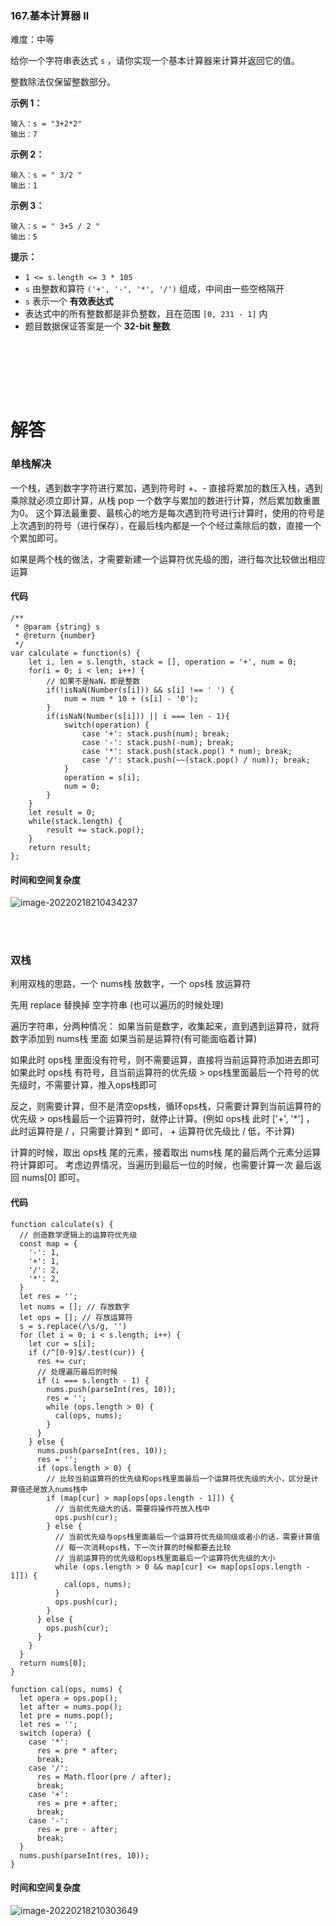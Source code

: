 ### 167.基本计算器 II

难度：中等

给你一个字符串表达式 `s` ，请你实现一个基本计算器来计算并返回它的值。

整数除法仅保留整数部分。

 

**示例 1：**

```
输入：s = "3+2*2"
输出：7
```

**示例 2：**

```
输入：s = " 3/2 "
输出：1
```

**示例 3：**

```
输入：s = " 3+5 / 2 "
输出：5
```

 

**提示：**

- `1 <= s.length <= 3 * 105`
- `s` 由整数和算符 `('+', '-', '*', '/')` 组成，中间由一些空格隔开
- `s` 表示一个 **有效表达式**
- 表达式中的所有整数都是非负整数，且在范围 `[0, 231 - 1]` 内
- 题目数据保证答案是一个 **32-bit 整数**

<br></br>

<br></br>

# 解答

### 单栈解决

一个栈，遇到数字字符进行累加，遇到符号时 +、- 直接将累加的数压入栈，遇到乘除就必须立即计算，从栈 pop 一个数字与累加的数进行计算，然后累加数重置为0。
这个算法最重要、最核心的地方是每次遇到符号进行计算时，使用的符号是上次遇到的符号（进行保存），在最后栈内都是一个个经过乘除后的数，直接一个个累加即可。

如果是两个栈的做法，才需要新建一个运算符优先级的图，进行每次比较做出相应运算



#### 代码

```
/**
 * @param {string} s
 * @return {number}
 */
var calculate = function(s) {
    let i, len = s.length, stack = [], operation = '+', num = 0;
    for(i = 0; i < len; i++) {
        // 如果不是NaN，即是整数
        if(!isNaN(Number(s[i])) && s[i] !== ' ') {
            num = num * 10 + (s[i] - '0');
        }
        if(isNaN(Number(s[i])) || i === len - 1){
            switch(operation) {
                case '+': stack.push(num); break;
                case '-': stack.push(-num); break;
                case '*': stack.push(stack.pop() * num); break;
                case '/': stack.push(~~(stack.pop() / num)); break;
            }
            operation = s[i];
            num = 0;
        }
    }
    let result = 0;
    while(stack.length) {
        result += stack.pop();
    }
    return result;
};
```



#### 时间和空间复杂度

![image-20220218210434237](https://gitee.com/zjc13544361063/zjc-markdown-picture/raw/master/image-20220218210434237.png)

<br></br>

### 双栈

利用双栈的思路，一个 nums栈 放数字，一个 ops栈 放运算符

先用 replace 替换掉 空字符串 (也可以遍历的时候处理)

遍历字符串，分两种情况：
如果当前是数字，收集起来，直到遇到运算符，就将数字添加到 nums栈 里面
如果当前是运算符(有可能面临着计算)

如果此时 ops栈 里面没有符号，则不需要运算，直接将当前运算符添加进去即可
如果此时 ops栈 有符号，且当前运算符的优先级 > ops栈里面最后一个符号的优先级时，不需要计算，推入ops栈即可

反之，则需要计算，但不是清空ops栈，循环ops栈，只需要计算到当前运算符的优先级 > ops栈最后一个运算符时，就停止计算。(例如 ops栈 此时 ['+', '*'] ， 此时运算符是 / ，只需要计算到 * 即可， + 运算符优先级比 / 低，不计算)

计算的时候，取出 ops栈 尾的元素，接着取出 nums栈 尾的最后两个元素分运算符计算即可。
考虑边界情况，当遍历到最后一位的时候，也需要计算一次
最后返回 nums[0] 即可。



#### 代码

```
function calculate(s) {
  // 创造数学逻辑上的运算符优先级
  const map = {
    '-': 1,
    '+': 1,
    '/': 2,
    '*': 2,
  }
  let res = '';
  let nums = []; // 存放数字
  let ops = []; // 存放运算符
  s = s.replace(/\s/g, '')
  for (let i = 0; i < s.length; i++) {
    let cur = s[i];
    if (/^[0-9]$/.test(cur)) {
      res += cur;
      // 处理遍历最后的时候
      if (i === s.length - 1) {
        nums.push(parseInt(res, 10));
        res = '';
        while (ops.length > 0) {
          cal(ops, nums);
        }
      }
    } else {
      nums.push(parseInt(res, 10));
      res = '';
      if (ops.length > 0) {
        // 比较当前运算符的优先级和ops栈里面最后一个运算符优先级的大小，区分是计算值还是放入nums栈中
        if (map[cur] > map[ops[ops.length - 1]]) {
          // 当前优先级大的话，需要将操作符放入栈中
          ops.push(cur);
        } else {
          // 当前优先级与ops栈里面最后一个运算符优先级同级或者小的话，需要计算值
          // 每一次消耗ops栈，下一次计算的时候都要去比较
          // 当前运算符的优先级和ops栈里面最后一个运算符优先级的大小
          while (ops.length > 0 && map[cur] <= map[ops[ops.length - 1]]) {
            cal(ops, nums);
          }
          ops.push(cur);
        }
      } else {
        ops.push(cur);
      }
    }
  }
  return nums[0];
}

function cal(ops, nums) {
  let opera = ops.pop();
  let after = nums.pop();
  let pre = nums.pop();
  let res = '';
  switch (opera) {
    case '*':
      res = pre * after;
      break;
    case '/':
      res = Math.floor(pre / after);
      break;
    case '+':
      res = pre + after;
      break;
    case '-':
      res = pre - after;
      break;
  }
  nums.push(parseInt(res, 10));
}
```



#### 时间和空间复杂度

![image-20220218210303649](https://gitee.com/zjc13544361063/zjc-markdown-picture/raw/master/image-20220218210303649.png)